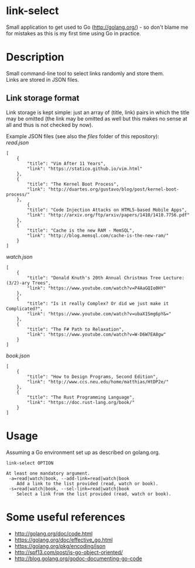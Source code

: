 # link-select
Small application to get used to Go (http://golang.org/) - so don't blame me for mistakes as this is my first time using Go in practice.

# Description
Small command-line tool to select links randomly and store them.  
Links are stored in JSON files.  

## Link storage format
Link storage is kept simple: just an array of (title, link) pairs in which the title may be omitted (the link may be omitted as well but this makes no sense at all and thus is not checked by now).  

Example JSON files (see also the *files* folder of this repository):  
*read.json*
```
[
	{
		"title": "Vim After 11 Years",
		"link": "https://statico.github.io/vim.html"
	},
	{
		"title": "The Kernel Boot Process",
		"link": "http://duartes.org/gustavo/blog/post/kernel-boot-process/"
	},
		{
		"title": "Code Injection Attacks on HTML5-based Mobile Apps",
		"link": "http://arxiv.org/ftp/arxiv/papers/1410/1410.7756.pdf"
	},
	{
		"title": "Cache is the new RAM - MemSQL",
		"link": "http://blog.memsql.com/cache-is-the-new-ram/"
	}
]
```
*watch.json*
```
[
 	{
		"title": "Donald Knuth's 20th Annual Christmas Tree Lecture: (3/2)-ary Trees",
		"link": "https://www.youtube.com/watch?v=P4AaGQIo0HY"
	},
	{
		"title": "Is it really Complex? Or did we just make it Complicated?",
		"link": "https://www.youtube.com/watch?v=ubaX1Smg6pY&="
	},
	{
		"title": "The F# Path to Relaxation",
		"link": "https://www.youtube.com/watch?v=W-D6W7EA8gw"
	}
]
```
*book.json*
```
[
	{
		"title": "How to Design Programs, Second Edition",
		"link": "http://www.ccs.neu.edu/home/matthias/HtDP2e/"
	},
	{
		"title": "The Rust Programming Language",
		"link": "https://doc.rust-lang.org/book/"
	}
]
```

# Usage
Assuming a Go environment set up as described on golang.org.  
```
link-select OPTION

At least one mandatory argument.
 -a=read|watch|book, --add-link=read|watch|book
    Add a link to the list provided (read, watch or book).
 -s=read|watch|book, --sel-link=read|watch|book
    Select a link from the list provided (read, watch or book).
```


# Some useful references
* http://golang.org/doc/code.html
* https://golang.org/doc/effective_go.html
* https://golang.org/pkg/encoding/json
* http://spf13.com/post/is-go-object-oriented/
* http://blog.golang.org/godoc-documenting-go-code
